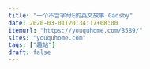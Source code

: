 ```yaml
---
title: "一个不含字母E的英文故事 Gadsby"
date: 2020-03-01T20:34:17+08:00
itemurl: "https://youquhome.com/8589/"
sites: "youquhome.com"
tags: ["趣站"]
draft: false
---
```


